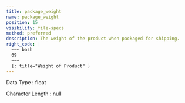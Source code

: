 ```yaml
---
title: package_weight
name: package_weight
position: 15
visibility: file-specs
method: preferred
description: The weight of the product when packaged for shipping.
right_code: |
  ~~~ bash
  69
  ~~~
  {: title="Weight of Product" }
---
```


Data Type
: float

Character Length
: null

